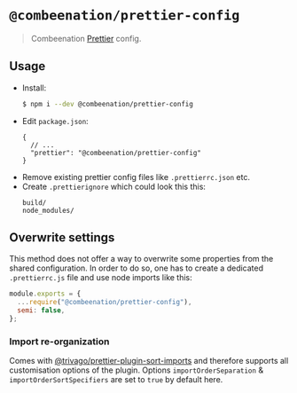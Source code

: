 # `@combeenation/prettier-config`

> Combeenation [Prettier](https://prettier.io) config.

## Usage

- Install:
  ```bash
  $ npm i --dev @combeenation/prettier-config
  ```
- Edit `package.json`:
  ```jsonc
  {
    // ...
    "prettier": "@combeenation/prettier-config"
  }
  ```
- Remove existing prettier config files like `.prettierrc.json` etc.
- Create `.prettierignore` which could look this this:
  ```text
  build/
  node_modules/
  ```

## Overwrite settings

This method does not offer a way to overwrite some properties from the shared configuration. In order to do so, one has to create a dedicated `.prettierrc.js` file and use node imports like this:

```js
module.exports = {
  ...require("@combeenation/prettier-config"),
  semi: false,
};
```

### Import re-organization

Comes with [@trivago/prettier-plugin-sort-imports](https://www.npmjs.com/package/@trivago/prettier-plugin-sort-imports) and therefore supports all customisation options of the plugin.
Options `importOrderSeparation` & `importOrderSortSpecifiers` are set to `true` by default here.
